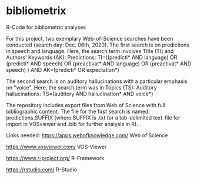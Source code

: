 # bibliometrix
R-Code for bibliometric analyses

For this project, two exemplary Web-of-Science searches have been conducted (search day: Dec. 06th, 2020).
The first search is on predictions in speech and language. Here, the search term involves Title (TI) and Authors' Keywords (AK):
Predictions: TI=((predicti*  AND  language)  OR  (predicti* AND speech)  OR  (preactivat* AND language)  OR  (preactivat* AND speech) )  AND  AK=(predicti*  OR  expectation*)


The second search is on auditory hallucinations with a particular emphasis on "voice". Here, the search term was in Topics (TS): Auditory hallucinations:  TS=(auditory  AND  hallucination*  AND  voice*)  


The repository includes export files from Web of Science with full bibliographic content.
The file for the first search is named: predictions.SUFFIX (where SUFFIX is .txt for a tab-delimited text-file for import in VOSviewer and .bib for further analysis in R).

Links needed:
https://apps.webofknowledge.com/  Web of Science

https://www.vosviewer.com/  VOS-Viewer

https://www.r-project.org/  R-Framework

https://rstudio.com/  R-Studio
